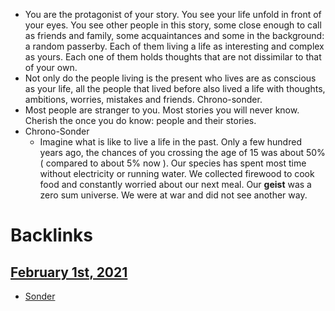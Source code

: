 - You are the protagonist of your story. You see your life unfold in front of your eyes. You see other people in this story, some close enough to call as friends and family, some acquaintances and some in the background: a random passerby. Each of them living a life as interesting and complex as yours. Each one of them holds thoughts that are not dissimilar to that of your own.  
- Not only do the people living is the present who lives are as conscious as your life, all the people that lived before also lived a life with thoughts, ambitions, worries, mistakes and friends. Chrono-sonder.
- Most people are stranger to you. Most stories you will never know. Cherish the once you do know: people and their stories.
- Chrono-Sonder
    - Imagine what is like to live a life in the past. Only a few hundred years ago, the chances of you crossing the age of 15 was about 50% ( compared to about 5% now ). Our species has spent most time without electricity or running water. We collected firewood to cook food and constantly worried about our next meal. Our __geist__ was a zero sum universe. We were at war and did not see another way.

# Backlinks
## [February 1st, 2021](<February 1st, 2021.md>)
- [Sonder](<Sonder.md>)


